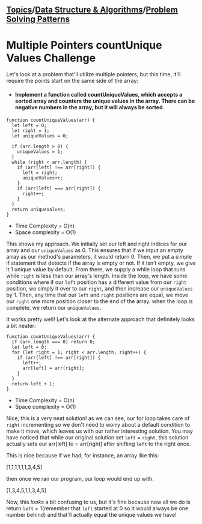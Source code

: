 ## [Topics](../../../topics.md)/[Data Structure & Algorithms](../index.md)/[Problem Solving Patterns](./index.md)

# Multiple Pointers countUnique Values Challenge

Let's look at a problem that'll utilize multiple pointers, but this time, it'll require the points start on the same side of the array:

- #### Implement a function called countUniqueValues, which accepts a sorted array and counters the unique values in the array. There can be negative numbers in the array, but it will always be sorted.

```
function countUniqueValues(arr) {
  let left = 0;
  let right = 1;
  let uniqueValues = 0;

  if (arr.length > 0) {
    uniqueValues = 1;
  }
  while (right < arr.length) {
    if (arr[left] !== arr[right]) {
      left = right;
      uniqueValues++;
    }
    if (arr[left] === arr[right]) {
      right++;
    }
  }
  return uniqueValues;
}
```

- Time Complexity = O(n)
- Space complexity = O(1)

This shows my approach. We initially set our left and right indices for our array and our `uniqueValues` as 0. This ensures that if we input an empty array as our method's parameters, it would return 0. Then, we put a simple if statement that detects if the array is empty or not. If it isn't empty, we give it 1 unique value by default. From there, we supply a while loop that runs while `right` is less than our array's length. Inside the loop, we have some conditions where if our `left` position has a different value from our `right` position, we simply it over to our `right`, and then increase our `uniqueValues` by 1. Then, any time that our `left` and `right` positions are equal, we move our `right` one more position closer to the end of the array. when the loop is complete, we return our `uniqueValues`.

It works pretty well!
Let's look at the alternate approach that definitely looks a bit neater:

```
function countUniqueValues(arr) {
  if (arr.length === 0) return 0;
  let left = 0;
  for (let right = 1; right < arr.length; right++) {
    if (arr[left] !== arr[right]) {
      left++;
      arr[left] = arr[right];
    }
  }
  return left + 1;
}

```

- Time Complexity = O(n)
- Space complexity = O(1)

Nice, this is a very neat solution! as we can see, our for loop takes care of `right` incrementing so we don't need to worry about a default condition to make it move, which leaves us with our rather interesting solution. You may have noticed that while our original solution set `left` = `right`, this solution actually sets our arr[left] to = arr[right] after shifting `left` to the right once.

This is nice because if we had, for instance, an array like this:

[1,1,1,1,1,1,3,4,5]

then once we ran our program, our loop would end up with:

[1,3,4,5,1,1,3,4,5]

Now, this _looks_ a bit confusing to us, but it's fine because now all we do is return `left` + 1(remember that `left` started at 0 so it would always be one number behind) and that'll actually equal the unique values we have!
